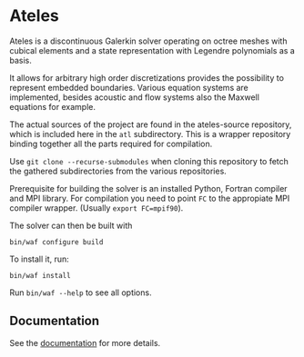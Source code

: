 Ateles
======

Ateles is a discontinuous Galerkin solver operating on
octree meshes with cubical elements and a state representation
with Legendre polynomials as a basis.

It allows for arbitrary high order discretizations provides the
possibility to represent embedded boundaries.
Various equation systems are implemented, besides acoustic and
flow systems also the Maxwell equations for example.

The actual sources of the project are found in the ateles-source
repository, which is included here in the `atl` subdirectory.
This is a wrapper repository binding together all the parts
required for compilation.

Use `git clone --recurse-submodules` when cloning this repository to fetch the
gathered subdirectories from the various repositories.

Prerequisite for building the solver is an installed Python, Fortran compiler
and MPI library. For compilation you need to point `FC` to the appropiate MPI
compiler wrapper. (Usually `export FC=mpif90`).

The solver can then be built with

```
bin/waf configure build
```

To install it, run:

```
bin/waf install
```

Run `bin/waf --help` to see all options.

Documentation
-------------

See the [documentation](https://geb.inf.tu-dresden.de/doxy/ateles/index.html)
for more details.
